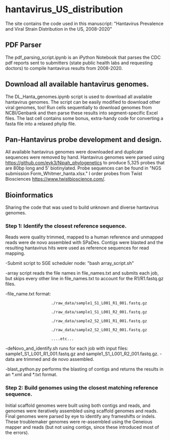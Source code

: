 # hantavirus_US_distribution

The site contains the code used in this manuscript: "Hantavirus Prevalence and Viral Strain Distribution in the US, 2008-2020"

## PDF Parser
The pdf_parsing_script.ipynb is an iPython Notebook that parses the CDC pdf reports sent to submitters (state public health labs and requesting doctors) to compile hantavirus results from 2008-2020.

## Download all available hantavirus genomes.
The DL_Hanta_genomes.ipynb script is used to download all available hantavirus genomes.  The script can be easily modified to download other viral genomes, too!  Run cells sequentially to download genomes from NCBI/Genbank and then parse these results into segment-specific Excel files.  The last cell contains some bonus, extra-handy code for converting a fasta file into a relaxed phylip file.  

## Pan-Hantavirus probe development and design.
All available hantavirus genomes were downloaded and duplicate sequences were removed by hand.  Hantavirus genomes were parsed using https://github.com/evk3/Nipah_phylogenetics to produce 5,325 probes that are 80bp long and  5' biotinylated.  Probe sequences can be found in "NGS submission Form_Whitmer_hanta.xlsx."  I order probes from Twist Biosciences <https://www.twistbioscience.com/>.

## Bioinformatics
Sharing the code that was used to build unknown and diverse hantavirus genomes.  

### Step 1: Identify the closest reference sequence.
Reads were quality trimmed, mapped to a human reference and unmapped reads were de novo assembled with SPaDes.  Contigs were blasted and the resulting hantavirus hits were used as reference sequences for read mapping.

-Submit script to SGE scheduler node: "bash array_script.sh"

-array script reads the file names in file_names.txt and submits each job, but skips every other line in file_names.txt to account for the R1/R1.fastq.gz files.

-file_name.txt format:

                        ./raw_data/sample1_S1_L001_R1_001.fastq.gz

                        ./raw_data/sample1_S1_L001_R2_001.fastq.gz
                        
                        ./raw_data/sample2_S2_L001_R1_001.fastq.gz
                        
                        ./raw_data/sample2_S2_L001_R2_001.fastq.gz
                        
                        ....etc...
                        
                        
 -deNovo_and_identify.sh runs for each job with input files: sample1_S1_L001_R1_001.fastq.gz and sample1_S1_L001_R2_001.fastq.gz.
        -data are trimmed and de novo assembled.
        
 -blast_python.py performs the blasting of contigs and returns the results in an *.xml and *.txt format.

### Step 2: Build genomes using the closest matching reference sequence.
Initial scaffold genomes were built using both contigs and reads, and genomes were iteratively assembled using scaffold genomes and reads.  Final genomes were parsed by eye to identify any frameshifts or indels.  These troublemaker genomes were re-assembled using the Geneious mapper and reads (but not using contigs, since these introduced most of the errors).
